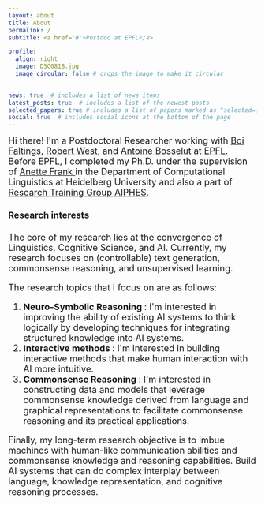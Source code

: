 ```yaml
---
layout: about
title: About
permalink: /
subtitle: <a href='#'>Postdoc at EPFL</a>

profile:
  align: right
  image: DSC0818.jpg
  image_circular: false # crops the image to make it circular
  

news: true  # includes a list of news items
latest_posts: true  # includes a list of the newest posts
selected_papers: true # includes a list of papers marked as "selected={true}"
social: true  # includes social icons at the bottom of the page
---
```


<font size="4">
Hi there! I'm a Postdoctoral Researcher working with 
                          <a href="https://people.epfl.ch/boi.faltings" target="_blank">Boi Faltings</a>, 
                          <a href="https://people.epfl.ch/robert.west" target="_blank">Robert West</a>, and 
                          <a href="https://people.epfl.ch/antoine.bosselut" target="_blank">Antoine Bosselut</a> 
                                <!--<a href="https://lia.epfl.ch/" target="_blank">LIA lab</a>,  
                                <a href="https://dlab.epfl.ch/" target="_blank">dLab</a>, and 
                                <a href="https://nlp.epfl.ch/" target="_blank">NLP</a> --> at
                          <a href="https://www.epfl.ch/" target="_blank">EPFL</a>. Before EPFL, I completed my Ph.D. under the supervision of 
                          <a href="http://www.cl.uni-heidelberg.de/~frank/" target="_blank"> Anette Frank </a> in the Department of Computational Linguistics at Heidelberg University and also a part of <a href="https://www.aiphes.tu-darmstadt.de/de/aiphes/" target="_blank">Research Training Group AIPHES</a>. <br />

<h4>Research interests</h4> The core of my research lies at the convergence of Linguistics, Cognitive Science, and AI. Currently, my research focuses on (controllable) text generation, commonsense reasoning, and unsupervised learning.

The research topics that I focus on are as follows: <br />
1. <b> Neuro-Symbolic Reasoning </b>: I'm interested in improving the ability of existing AI systems to think logically by developing techniques for integrating structured knowledge into AI systems.  <br />
2. <b> Interactive methods </b>: I'm interested in building interactive methods that make human interaction with AI more intuitive. <br />
3. <b> Commonsense Reasoning </b>: I'm interested in constructing data and models that leverage commonsense knowledge derived from language and graphical representations to facilitate commonsense reasoning and its practical applications. <br />

Finally, my long-term research objective is to imbue machines with human-like communication abilities and commonsense knowledge and reasoning capabilities. Build AI systems that can do complex interplay between language, knowledge representation, and cognitive reasoning processes.

                          


                                    
